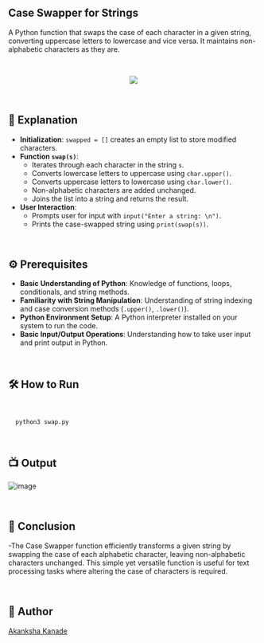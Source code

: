 
## Case Swapper for Strings
A Python function that swaps the case of each character in a given string, converting uppercase letters to lowercase and vice versa. It maintains non-alphabetic characters as they are.

<br>

<p align="center">
    <img src="https://github.com/user-attachments/assets/788143ad-2db6-418e-9992-2fd653fa4f97">
</p>



<br>

## 🌟 Explanation

- **Initialization**: `swapped = []` creates an empty list to store modified characters.
- **Function `swap(s)`**:
  - Iterates through each character in the string `s`.
  - Converts lowercase letters to uppercase using `char.upper()`.
  - Converts uppercase letters to lowercase using `char.lower()`.
  - Non-alphabetic characters are added unchanged.
  - Joins the list into a string and returns the result.
- **User Interaction**:
  - Prompts user for input with `input("Enter a string: \n")`.
  - Prints the case-swapped string using `print(swap(s))`.
<br>

## ⚙️ Prerequisites

- **Basic Understanding of Python**: Knowledge of functions, loops, conditionals, and string methods.
- **Familiarity with String Manipulation**: Understanding of string indexing and case conversion methods (`.upper()`, `.lower()`).
- **Python Environment Setup**: A Python interpreter installed on your system to run the code.
- **Basic Input/Output Operations**: Understanding how to take user input and print output in Python.

<br>

## 🛠️ How to Run

<br>

```python3
  python3 swap.py
```

<br>

## 📺 Output

![image](https://github.com/user-attachments/assets/5ce50cb1-e561-4a8e-a6d3-069166d37988)



<br>

## 📜 Conclusion

-The Case Swapper function efficiently transforms a given string by swapping the case of each alphabetic character, leaving non-alphabetic characters unchanged. This simple yet versatile function is useful for text processing tasks where altering the case of characters is required.

<br>

## 👻 Author
[Akanksha Kanade](https://github.com/CandyBeans1609)
